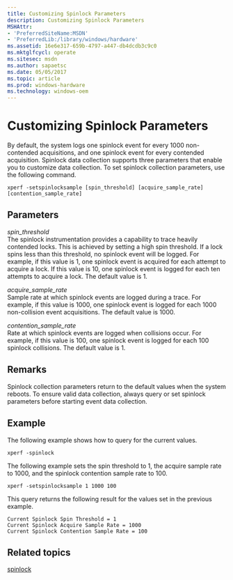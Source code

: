 ```yaml
---
title: Customizing Spinlock Parameters
description: Customizing Spinlock Parameters
MSHAttr:
- 'PreferredSiteName:MSDN'
- 'PreferredLib:/library/windows/hardware'
ms.assetid: 16e6e317-659b-4797-a447-db4dcdb3c9c0
ms.mktglfcycl: operate
ms.sitesec: msdn
ms.author: sapaetsc
ms.date: 05/05/2017
ms.topic: article
ms.prod: windows-hardware
ms.technology: windows-oem
---
```


# Customizing Spinlock Parameters


By default, the system logs one spinlock event for every 1000 non-contended acquisitions, and one spinlock event for every contended acquisition. Spinlock data collection supports three parameters that enable you to customize data collection. To set spinlock collection parameters, use the following command.

```
xperf -setspinlocksample [spin_threshold] [acquire_sample_rate] [contention_sample_rate]
```

## Parameters


<a href="" id="spin-threshold"></a>*spin\_threshold*  
The spinlock instrumentation provides a capability to trace heavily contended locks. This is achieved by setting a high spin threshold. If a lock spins less than this threshold, no spinlock event will be logged. For example, if this value is 1, one spinlock event is acquired for each attempt to acquire a lock. If this value is 10, one spinlock event is logged for each ten attempts to acquire a lock. The default value is 1.

<a href="" id="acquire-sample-rate"></a>*acquire\_sample\_rate*  
Sample rate at which spinlock events are logged during a trace. For example, if this value is 1000, one spinlock event is logged for each 1000 non-collision event acquisitions. The default value is 1000.

<a href="" id="contention-sample-rate"></a>*contention\_sample\_rate*  
Rate at which spinlock events are logged when collisions occur. For example, if this value is 100, one spinlock event is logged for each 100 spinlock collisions. The default value is 1.

## Remarks


Spinlock collection parameters return to the default values when the system reboots. To ensure valid data collection, always query or set spinlock parameters before starting event data collection.

## Example


The following example shows how to query for the current values.

```
xperf -spinlock
```

The following example sets the spin threshold to 1, the acquire sample rate to 1000, and the spinlock contention sample rate to 100.

```
xperf -setspinlocksample 1 1000 100
```

This query returns the following result for the values set in the previous example.

```
Current Spinlock Spin Threshold = 1
Current Spinlock Acquire Sample Rate = 1000
Current Spinlock Contention Sample Rate = 100
```

## Related topics


[spinlock](spinlock.md)

 

 







